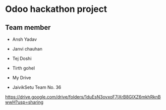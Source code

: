 # Odoo hackathon project

## Team member
- Ansh Yadav
- Janvi chauhan
- Tej Doshi
- Tirth gohel

- My Drive
- JaivikSetu Team No. 36

https://drive.google.com/drive/folders/1duEsN3ovxoF7jXrB8GlXZ6mkhRknBwwH?usp=sharing
